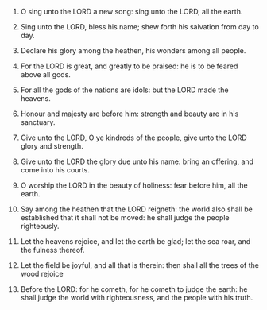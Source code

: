 1. O sing unto the LORD a new song: sing unto the LORD, all the
earth.

2. Sing unto the LORD, bless his name; shew forth his salvation from
day to day.

3. Declare his glory among the heathen, his wonders among all
people.

4. For the LORD is great, and greatly to be praised: he is to be
feared above all gods.

5. For all the gods of the nations are idols: but the LORD made the
heavens.

6. Honour and majesty are before him: strength and beauty are in his
sanctuary.

7. Give unto the LORD, O ye kindreds of the people, give unto the
LORD glory and strength.

8. Give unto the LORD the glory due unto his name: bring an
offering, and come into his courts.

9. O worship the LORD in the beauty of holiness: fear before him,
all the earth.

10. Say among the heathen that the LORD reigneth: the world also
shall be established that it shall not be moved: he shall judge the
people righteously.

11. Let the heavens rejoice, and let the earth be glad; let the sea
roar, and the fulness thereof.

12. Let the field be joyful, and all that is therein: then shall all
the trees of the wood rejoice

13. Before the LORD: for he cometh, for he cometh to judge the
earth: he shall judge the world with righteousness, and the people
with his truth.